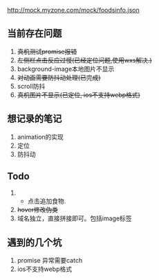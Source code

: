 http://mock.myzone.com/mock/foodsinfo.json


## 当前存在问题
1. ~~真机测试promise报错~~
2. ~~左侧栏点击反应过慢(已经定位问题,使用wxs解决.)~~
3. background-image本地图片不显示
4. ~~对动画需要防抖动处理(已完成)~~
5. scroll防抖
6. ~~真机图片不显示(已定位, ios不支持webp格式)~~

## 想记录的笔记
1. animation的实现
2. 定位
3. 防抖动

## Todo
1. + 点击追加食物.
2. ~~hover修改伪类~~
3. 域名独立，直接拼接即可。包括image标签

## 遇到的几个坑
1. promise 异常需要catch
2. ios不支持webp格式